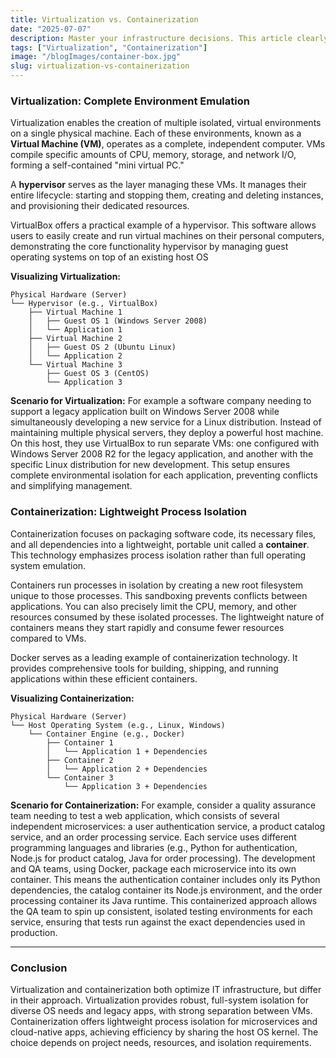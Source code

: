 ```yaml
---
title: Virtualization vs. Containerization
date: "2025-07-07"
description: Master your infrastructure decisions. This article clearly explores the unique approaches of virtualization and containerization, offering essential insights to guide your technology choices
tags: ["Virtualization", "Containerization"]
image: "/blogImages/container-box.jpg"
slug: virtualization-vs-containerization
---
```


### Virtualization: Complete Environment Emulation

Virtualization enables the creation of multiple isolated, virtual environments on a single physical machine. Each of these environments, known as a **Virtual Machine (VM)**, operates as a complete, independent computer. VMs compile specific amounts of CPU, memory, storage, and network I/O, forming a self-contained "mini virtual PC."

A **hypervisor** serves as the layer managing these VMs. It manages their entire lifecycle: starting and stopping them, creating and deleting instances, and provisioning their dedicated resources.

VirtualBox offers a practical example of a hypervisor. This software allows users to easily create and run virtual machines on their personal computers, demonstrating the core functionality hypervisor by managing guest operating systems on top of an existing host OS

**Visualizing Virtualization:**

```
Physical Hardware (Server)
└── Hypervisor (e.g., VirtualBox)
    ├── Virtual Machine 1
    │   ├── Guest OS 1 (Windows Server 2008)
    │   └── Application 1
    ├── Virtual Machine 2
    │   ├── Guest OS 2 (Ubuntu Linux)
    │   └── Application 2
    └── Virtual Machine 3
        ├── Guest OS 3 (CentOS)
        └── Application 3
```

**Scenario for Virtualization:** For example a software company needing to support a legacy application built on Windows Server 2008 while simultaneously developing a new service for a Linux distribution. Instead of maintaining multiple physical servers, they deploy a powerful host machine. On this host, they use VirtualBox to run separate VMs: one configured with Windows Server 2008 R2 for the legacy application, and another with the specific Linux distribution for new development. This setup ensures complete environmental isolation for each application, preventing conflicts and simplifying management.

### Containerization: Lightweight Process Isolation

Containerization focuses on packaging software code, its necessary files, and all dependencies into a lightweight, portable unit called a **container**. This technology emphasizes process isolation rather than full operating system emulation.

Containers run processes in isolation by creating a new root filesystem unique to those processes. This sandboxing prevents conflicts between applications. You can also precisely limit the CPU, memory, and other resources consumed by these isolated processes. The lightweight nature of containers means they start rapidly and consume fewer resources compared to VMs.

Docker serves as a leading example of containerization technology. It provides comprehensive tools for building, shipping, and running applications within these efficient containers.

**Visualizing Containerization:**

```
Physical Hardware (Server)
└── Host Operating System (e.g., Linux, Windows)
    └── Container Engine (e.g., Docker)
        ├── Container 1
        │   └── Application 1 + Dependencies
        ├── Container 2
        │   └── Application 2 + Dependencies
        └── Container 3
            └── Application 3 + Dependencies
```

**Scenario for Containerization:** For example, consider a quality assurance team needing to test a web application, which consists of several independent microservices: a user authentication service, a product catalog service, and an order processing service. Each service uses different programming languages and libraries (e.g., Python for authentication, Node.js for product catalog, Java for order processing). The development and QA teams, using Docker, package each microservice into its own container. This means the authentication container includes only its Python dependencies, the catalog container its Node.js environment, and the order processing container its Java runtime. This containerized approach allows the QA team to spin up consistent, isolated testing environments for each service, ensuring that tests run against the exact dependencies used in production.

---

### Conclusion

Virtualization and containerization both optimize IT infrastructure, but differ in their approach. Virtualization provides robust, full-system isolation for diverse OS needs and legacy apps, with strong separation between VMs. Containerization offers lightweight process isolation for microservices and cloud-native apps, achieving efficiency by sharing the host OS kernel. The choice depends on project needs, resources, and isolation requirements.
